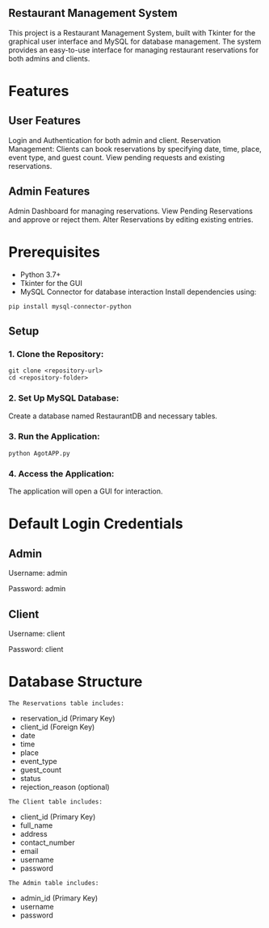 ## Restaurant Management System

This project is a Restaurant Management System, built with Tkinter for the graphical user interface and MySQL for database management. The system provides an easy-to-use interface for managing restaurant reservations for both admins and clients.

# Features

## User Features

Login and Authentication for both admin and client.
Reservation Management:
Clients can book reservations by specifying date, time, place, event type, and guest count.
View pending requests and existing reservations.

## Admin Features

Admin Dashboard for managing reservations.
View Pending Reservations and approve or reject them.
Alter Reservations by editing existing entries.

# Prerequisites

* Python 3.7+
* Tkinter for the GUI
* MySQL Connector for database interaction
Install dependencies using:
```
pip install mysql-connector-python
```

## Setup

### 1. Clone the Repository:
   
   ```
  git clone <repository-url>
  cd <repository-folder>
   ```

### 2. Set Up MySQL Database:
  Create a database named RestaurantDB and necessary tables.

### 3. Run the Application:

  ```
  python AgotAPP.py
  ```

### 4. Access the Application:
   The application will open a GUI for interaction.

# Default Login Credentials

## Admin
Username: admin

Password: admin
## Client
Username: client

Password: client

# Database Structure

`The Reservations table includes:`

* reservation_id (Primary Key)
* client_id (Foreign Key)
* date
* time
* place
* event_type
* guest_count
* status
* rejection_reason (optional)

`The Client table includes:`

* client_id (Primary Key)
* full_name
* address
* contact_number
* email
* username
* password

`The Admin table includes:`

* admin_id (Primary Key)
* username
* password

